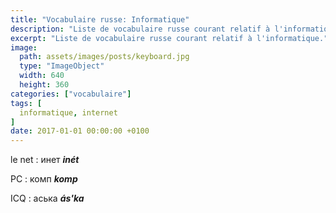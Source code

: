 ```yaml
---
title: "Vocabulaire russe: Informatique"
description: "Liste de vocabulaire russe courant relatif à l'informatique."
excerpt: "Liste de vocabulaire russe courant relatif à l'informatique."
image:
  path: assets/images/posts/keyboard.jpg
  type: "ImageObject"
  width: 640
  height: 360
categories: ["vocabulaire"]
tags: [
  informatique, internet
]
date: 2017-01-01 00:00:00 +0100
---
```


le net
: инет
*__inét__*

PC
: комп
*__komp__*

ICQ
: аська
*__ás'ka__*
